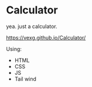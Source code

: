 # Calculator

yea. just a calculator.

https://vexg.github.io/Calculator/

Using:

-   HTML
-   CSS
-   JS
-   Tail wind
